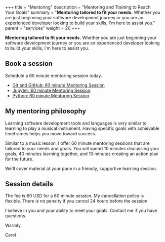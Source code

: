 +++
title = "Mentoring"
description = "Mentoring and Training to Reach Your Goals"
summary = "**Mentoring tailored to fit your needs.** Whether you are just beginning your software development journey or you are an experienced developer looking to build your skills, I'm here to assist you."
parent = "services"
weight = 20
+++

**Mentoring tailored to fit your needs.** Whether you are just beginning your
software development journey or you are an experienced developer looking to
build your skills, I'm here to assist you.

## Book a session

Schedule a 60 minute mentoring session today.

- [Git and GitHub: 60 minute Mentoring Session](https://calendly.com/willingc/60min-git)
- [Jupyter: 60 minute Mentoring Session](https://calendly.com/willingc/60min-jupyter)
- [Python: 60 minute Mentoring Session](https://calendly.com/willingc/60min-python)

## My mentoring philosophy

Learning software development tools and languages is very similar to
learning to play a musical instrument. Having specific goals with
achievable timeframes helps you move toward success.

Similar to a music lesson, I offer 60 minute mentoring sessions that are
tailored to your needs and goals. You will spend 10 minutes discussing
your goals, 40 minutes learning together, and 10 minutes creating an
action plan for the future.

We'll cover material at your pace in a friendly, supportive learning session.

## Session details

The fee is 60 USD for a 60 minute session. My cancellation policy is
flexible. There is no penalty if you cancel 24 hours before the session.

I believe in you and your ability to meet your goals. Contact me if you
have questions.

Warmly,

Carol
